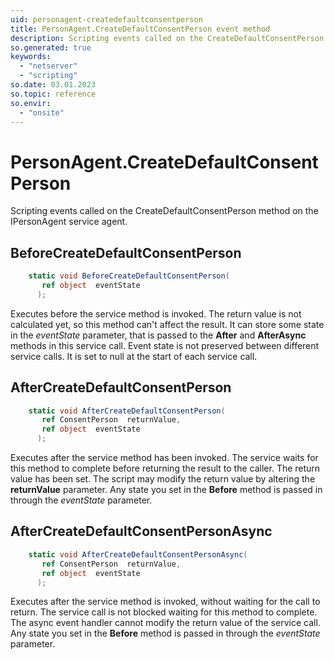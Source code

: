 ```yaml
---
uid: personagent-createdefaultconsentperson
title: PersonAgent.CreateDefaultConsentPerson event method
description: Scripting events called on the CreateDefaultConsentPerson method on the PersonAgent service agent.
so.generated: true
keywords:
  - "netserver"
  - "scripting"
so.date: 03.01.2023
so.topic: reference
so.envir:
  - "onsite"
---
```

# PersonAgent.CreateDefaultConsentPerson

Scripting events called on the <see cref='M:SuperOffice.CRM.Services.IPersonAgent.CreateDefaultConsentPerson'>CreateDefaultConsentPerson</see> method on the <see cref='IPersonAgent'>IPersonAgent</see>  service agent.

## BeforeCreateDefaultConsentPerson
```cs
    static void BeforeCreateDefaultConsentPerson(
       ref object  eventState
      );
```
Executes before the service method is invoked.
The return value is not calculated yet, so this method can't affect the result.
It can store some state in the *eventState* parameter, that is passed to the **After** and **AfterAsync** methods in this service call.
Event state is not preserved between different service calls. It is set to null at the start of each service call.
## AfterCreateDefaultConsentPerson
```cs
    static void AfterCreateDefaultConsentPerson(
       ref ConsentPerson  returnValue,
       ref object  eventState
      );
```
Executes after the service method has been invoked. The service waits for this method to complete before returning the result to the caller.
The return value has been set. The script may modify the return value by altering the **returnValue** parameter.
Any state you set in the **Before** method is passed in through the *eventState* parameter.
## AfterCreateDefaultConsentPersonAsync
```cs
    static void AfterCreateDefaultConsentPersonAsync(
       ref ConsentPerson  returnValue,
       ref object  eventState
      );
```
Executes after the service method is invoked, without waiting for the call to return.
The service call is not blocked waiting for this method to complete.
The async event handler cannot modify the return value of the service call.
Any state you set in the **Before** method is passed in through the *eventState* parameter.

